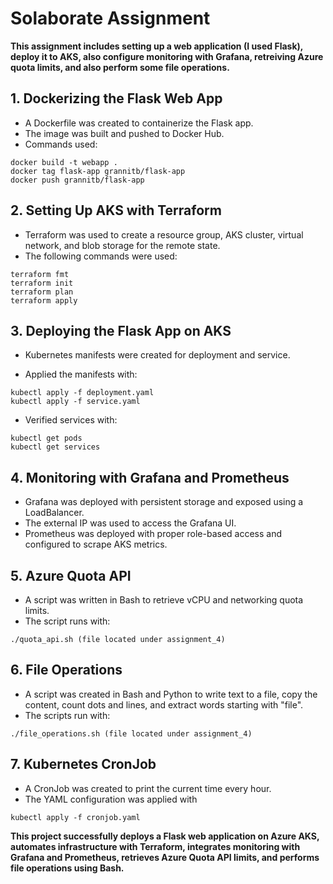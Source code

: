 # Solaborate Assignment

**This assignment includes setting up a web application (I used Flask), deploy it to AKS, also configure monitoring with Grafana, retreiving Azure quota limits, and also perform some file operations.**

## 1. Dockerizing the Flask Web App

- A Dockerfile was created to containerize the Flask app.
- The image was built and pushed to Docker Hub.
- Commands used:
```
docker build -t webapp .
docker tag flask-app grannitb/flask-app
docker push grannitb/flask-app
```

## 2. Setting Up AKS with Terraform

- Terraform was used to create a resource group, AKS cluster, virtual network, and blob storage for the remote state.
- The following commands were used:
```
terraform fmt
terraform init
terraform plan
terraform apply
```
## 3. Deploying the Flask App on AKS

- Kubernetes manifests were created for deployment and service.

- Applied the manifests with:
```
kubectl apply -f deployment.yaml
kubectl apply -f service.yaml
```
- Verified services with:
```
kubectl get pods
kubectl get services
```

## 4. Monitoring with Grafana and Prometheus

- Grafana was deployed with persistent storage and exposed using a LoadBalancer.
- The external IP was used to access the Grafana UI.
- Prometheus was deployed with proper role-based access and configured to scrape AKS metrics.

## 5. Azure Quota API

- A script was written in Bash to retrieve vCPU and networking quota limits.
- The script runs with:
```
./quota_api.sh (file located under assignment_4)
```
## 6. File Operations

- A script was created in Bash and Python to write text to a file, copy the content, count dots and lines, and extract words starting with "file".
- The scripts run with:
```
./file_operations.sh (file located under assignment_4)
```

## 7. Kubernetes CronJob

- A CronJob was created to print the current time every hour.
- The YAML configuration was applied with
```
kubectl apply -f cronjob.yaml
```
**This project successfully deploys a Flask web application on Azure AKS, automates infrastructure with Terraform, integrates monitoring with Grafana and Prometheus, retrieves Azure Quota API limits, and performs file operations using Bash.**